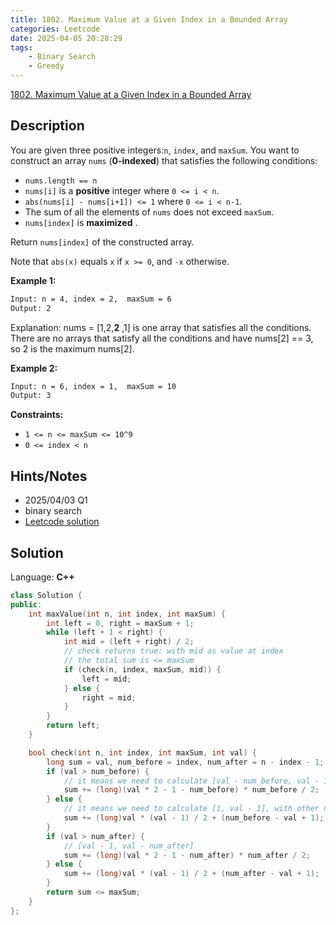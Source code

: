 ```yaml
---
title: 1802. Maximum Value at a Given Index in a Bounded Array
categories: Leetcode
date: 2025-04-05 20:28:29
tags:
    - Binary Search
    - Greedy
---
```


[1802. Maximum Value at a Given Index in a Bounded Array](https://leetcode.com/problems/maximum-value-at-a-given-index-in-a-bounded-array/description/?envType=company&envId=tiktok&favoriteSlug=tiktok-six-months)

## Description

You are given three positive integers:`n`, `index`, and `maxSum`. You want to construct an array `nums` (**0-indexed**) that satisfies the following conditions:

- `nums.length == n`
- `nums[i]` is a **positive**  integer where `0 <= i < n`.
- `abs(nums[i] - nums[i+1]) <= 1` where `0 <= i < n-1`.
- The sum of all the elements of `nums` does not exceed `maxSum`.
- `nums[index]` is **maximized** .

Return `nums[index]` of the constructed array.

Note that `abs(x)` equals `x` if `x >= 0`, and `-x` otherwise.

**Example 1:**

```bash
Input: n = 4, index = 2,  maxSum = 6
Output: 2
```

Explanation: nums = [1,2,**2** ,1] is one array that satisfies all the conditions.
There are no arrays that satisfy all the conditions and have nums[2] == 3, so 2 is the maximum nums[2].

**Example 2:**

```bash
Input: n = 6, index = 1,  maxSum = 10
Output: 3
```

**Constraints:**

- `1 <= n <= maxSum <= 10^9`
- `0 <= index < n`

## Hints/Notes

- 2025/04/03 Q1
- binary search
- [Leetcode solution](https://leetcode.com/problems/maximum-value-at-a-given-index-in-a-bounded-array/editorial/)

## Solution

Language: **C++**

```C++
class Solution {
public:
    int maxValue(int n, int index, int maxSum) {
        int left = 0, right = maxSum + 1;
        while (left + 1 < right) {
            int mid = (left + right) / 2;
            // check returns true: with mid as value at index
            // the total sum is <= maxSum
            if (check(n, index, maxSum, mid)) {
                left = mid;
            } else {
                right = mid;
            }
        }
        return left;
    }

    bool check(int n, int index, int maxSum, int val) {
        long sum = val, num_before = index, num_after = n - index - 1;
        if (val > num_before) {
            // it means we need to calculate [val - num_before, val - 1]
            sum += (long)(val * 2 - 1 - num_before) * num_before / 2;
        } else {
            // it means we need to calculate [1, val - 1], with other numbers equal to 1
            sum += (long)val * (val - 1) / 2 + (num_before - val + 1);
        }
        if (val > num_after) {
            // [val - 1, val - num_after]
            sum += (long)(val * 2 - 1 - num_after) * num_after / 2;
        } else {
            sum += (long)val * (val - 1) / 2 + (num_after - val + 1);
        }
        return sum <= maxSum;
    }
};
```
